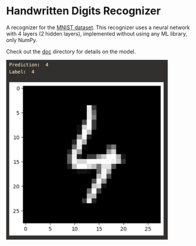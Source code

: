 # Handwritten Digits Recognizer

A recognizer for the [MNIST dataset](http://yann.lecun.com/exdb/mnist/). This recognizer uses a neural network with 4 layers (2 hidden layers), implemented without using any ML library, only NumPy. 

Check out the [doc](doc/) directory for details on the model.

![predict image](img/predict.png)

